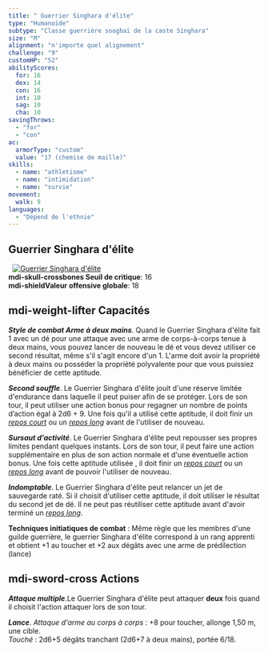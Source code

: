 ```yaml
---
title: " Guerrier Singhara d'élite"
type: "Humanoïde"
subtype: "Classe guerrière sooghaï de la caste Singhara"
size: "M"
alignment: "n'importe quel alignement"
challenge: "9"
customHP: "52"
abilityScores:
  for: 16
  dex: 14
  con: 16
  int: 10
  sag: 10
  cha: 10
savingThrows:
  - "for"
  - "con"
ac:
  armorType: "custom"
  value: "17 (chemise de maille)"
skills:
  - name: "athletisme"
  - name: "intimidation"
  - name: "survie"
movement:
  walk: 9
languages:
  - "Dépend de l'ethnie"
---
```

## Guerrier Singhara d'élite
&nbsp;
[![Guerrier Singhara d'élite](https://www.douaratil.fr/illustrations/humanoide/guerriersingharadelite300.jpeg)](https://www.douaratil.fr/illustrations/humanoide/guerriersingharadelite.jpeg)  
**<v-icon>mdi-skull-crossbones</v-icon> Seuil de critique**: 16        
**<v-icon>mdi-shield</v-icon>Valeur offensive globale**: 18     
## <v-icon>mdi-weight-lifter</v-icon> Capacités

_**Style de combat Arme à deux mains**_. Quand le Guerrier Singhara d'élite fait 1 avec un dé pour une attaque avec une arme de corps-à-corps tenue à deux mains, vous pouvez lancer de nouveau le dé et vous devez utiliser ce second résultat, même s'il s'agit encore d'un 1. L'arme doit avoir la propriété à deux mains ou posséder la propriété polyvalente pour que vous puissiez bénéficier de cette aptitude.  

_**Second souffle**_. Le Guerrier Singhara d'élite jouit d'une réserve limitée d'endurance dans laquelle il peut puiser afin de se protéger. Lors de son tour, il peut utiliser une action bonus pour regagner un nombre de points d’action égal à 2d6 + 9. Une fois qu'il a  utilisé cette aptitude, il doit finir un [_repos court_](/gerer-la-sante-du-personnage/#repos-court) ou un [_repos long_](/gerer-la-sante-du-personnage/#repos-long) avant de l'utiliser de nouveau.   

_**Sursaut d'activité**_. Le Guerrier Singhara d'élite peut repousser ses propres limites pendant quelques instants. Lors de son tour, il peut faire une action supplémentaire en plus de son action normale et d'une éventuelle action bonus.  Une fois cette aptitude utilisée , il doit finir un [_repos court_](/gerer-la-sante-du-personnage/#repos-court) ou un [_repos long_](/gerer-la-sante-du-personnage/#repos-long) avant de pouvoir l'utiliser de nouveau.  

_**Indomptable**_. Le Guerrier Singhara d'élite peut relancer un jet de sauvegarde raté. Si il choisit d'utiliser cette aptitude, il doit utiliser le résultat du second jet de dé. Il ne peut pas réutiliser cette aptitude avant d'avoir terminé un [_repos long_](/gerer-la-sante-du-personnage/#repos-long).   

**Techniques initiatiques de combat** : Même règle que les membres d'une guilde guerrière, le guerrier Singhara d'élite correspond à un rang apprenti et obtient +1 au toucher et +2 aux dégâts avec une arme de prédilection (lance)

## <v-icon>mdi-sword-cross</v-icon> Actions
_**Attaque multiple**_.Le Guerrier Singhara d'élite peut attaquer **deux** fois quand il choisit l'action attaquer lors de son tour.  

_**Lance**_. _Attaque d'arme au corps à corps_ : +8 pour toucher, allonge 1,50 m, une cible.  
_Touché_ : 2d6+5 dégâts tranchant (2d6+7 à deux mains), portée 6/18.  
